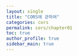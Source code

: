 ```yaml
---
layout: single
title: "CORS에 관하여"
categories: cors
permalink: cors/chapter01
toc: true
author_profile: true
sidebar_main: true
---
```

